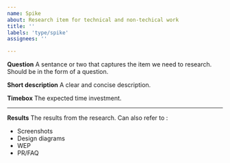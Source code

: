 ```yaml
---
name: Spike
about: Research item for technical and non-techical work
title: ''
labels: 'type/spike'
assignees: ''

---
```

**Question**
A sentance or two that captures the item we need to research.  Should be in the form of a question.

**Short description**
A clear and concise description.  

**Timebox**
The expected time investment.

---

**Results**
The results from the research.  Can also refer to :
- Screenshots
- Design diagrams
- WEP 
- PR/FAQ

